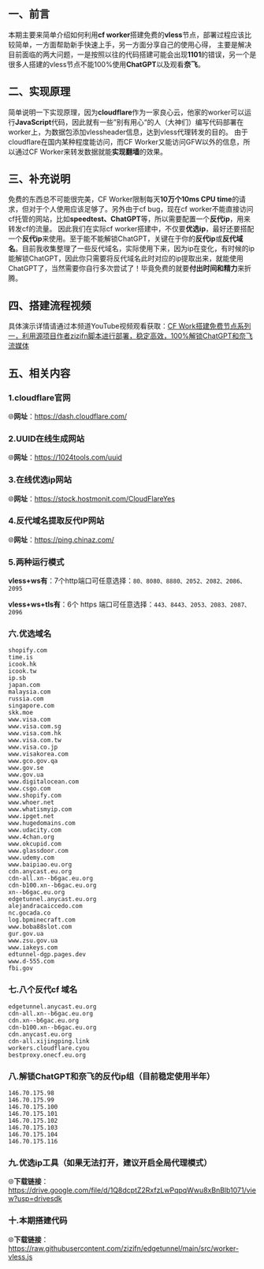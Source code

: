 ## 一、前言

本期主要来简单介绍如何利用**cf worker**搭建免费的**vless**节点，部署过程应该比较简单，一方面帮助新手快速上手，另一方面分享自己的使用心得，
主要是解决目前面临的两大问题，一是按照以往的代码搭建可能会出现**1101**的错误，另一个是很多人搭建的vless节点不能100%使用**ChatGPT**以及观看**奈飞**。

## 二、实现原理

简单说明一下实现原理，因为**cloudflare**作为一家良心云，他家的worker可以运行**JavaScript**代码，因此就有一些”别有用心“的人（大神们）编写代码部署在worker上，为数据包添加vlessheader信息，达到vless代理转发的目的。
由于cloudflare在国内某种程度能访问，而CF Worker又能访问GFW以外的信息，所以通过CF Worker来转发数据就能**实现翻墙**的效果。

## 三、补充说明

免费的东西总不可能很完美，CF Worker限制每天**10万个10ms CPU time**的请求，但对于个人使用应该足够了。另外由于cf bug，现在cf worker不能直接访问cf托管的网站，比如**speedtest、ChatGPT**等，所以需要配置一个**反代ip**，用来转发cf的流量。
因此我们在实际cf worker搭建中，不仅要**优选ip**，最好还要搭配一个**反代ip**来使用。至于能不能解锁ChatGPT，关键在于你的**反代ip**或**反代域名**。目前我收集整理了一些反代域名，实际使用下来，因为ip在变化，有时候的ip能解锁ChatGPT，因此你只需要将反代域名此时对应的ip提取出来，就能使用ChatGPT了，当然需要你自行多次尝试了！毕竟免费的就要**付出时间和精力**来折腾。

## 四、搭建流程视频

具体演示详情请通过本频道YouTube视频观看获取：[CF Work搭建免费节点系列一，利用源项目作者zizifn脚本进行部署，稳定高效，100%解锁ChatGPT和奈飞流媒体](https://www.youtube.com/watch?v=L46M6Xyahm0)

## 五、相关内容

### 1.cloudflare官网

🌐**网址**：https://dash.cloudflare.com/

### 2.UUID在线生成网站

🌐**网址**：https://1024tools.com/uuid

### 3.在线优选ip网站

🌐**网址**：https://stock.hostmonit.com/CloudFlareYes

### 4.反代域名提取反代IP网站

🌐**网址**：https://ping.chinaz.com/

### 5.两种运行模式

**vless+ws有**：7个http端口可任意选择：`80、8080、8880、2052、2082、2086、2095`

**vless+ws+tls有**：6个 https 端口可任意选择：`443、8443、2053、2083、2087、2096`

### 六.优选域名

```优选域名
shopify.com
time.is
icook.hk
icook.tw
ip.sb
japan.com
malaysia.com
russia.com
singapore.com
skk.moe
www.visa.com
www.visa.com.sg
www.visa.com.hk
www.visa.com.tw
www.visa.co.jp
www.visakorea.com
www.gco.gov.qa
www.gov.se
www.gov.ua
www.digitalocean.com
www.csgo.com
www.shopify.com
www.whoer.net
www.whatismyip.com
www.ipget.net
www.hugedomains.com
www.udacity.com
www.4chan.org
www.okcupid.com
www.glassdoor.com
www.udemy.com
www.baipiao.eu.org
cdn.anycast.eu.org
cdn-all.xn--b6gac.eu.org
cdn-b100.xn--b6gac.eu.org
xn--b6gac.eu.org
edgetunnel.anycast.eu.org
alejandracaiccedo.com
nc.gocada.co
log.bpminecraft.com
www.boba88slot.com
gur.gov.ua
www.zsu.gov.ua
www.iakeys.com
edtunnel-dgp.pages.dev
www.d-555.com
fbi.gov
```



### 七.八个反代cf 域名

```反代cf 域名
edgetunnel.anycast.eu.org
cdn-all.xn--b6gac.eu.org
cdn.xn--b6gac.eu.org
cdn-b100.xn--b6gac.eu.org
cdn.anycast.eu.org
cdn-all.xijingping.link
workers.cloudflare.cyou
bestproxy.onecf.eu.org
```



### 八.解锁ChatGPT和奈飞的反代ip组（目前稳定使用半年）

```
146.70.175.98
146.70.175.99
146.70.175.100
146.70.175.101
146.70.175.102
146.70.175.103
146.70.175.104
146.70.175.116
```



### 九.优选ip工具（如果无法打开，建议开启全局代理模式）

🌐**下载链接**：https://drive.google.com/file/d/1Q8dcptZ2RxfzLwPqpqWwu8xBnBlb1071/view?usp=drivesdk

### 十.本期搭建代码

🌐**下载链接**：https://raw.githubusercontent.com/zizifn/edgetunnel/main/src/worker-vless.js